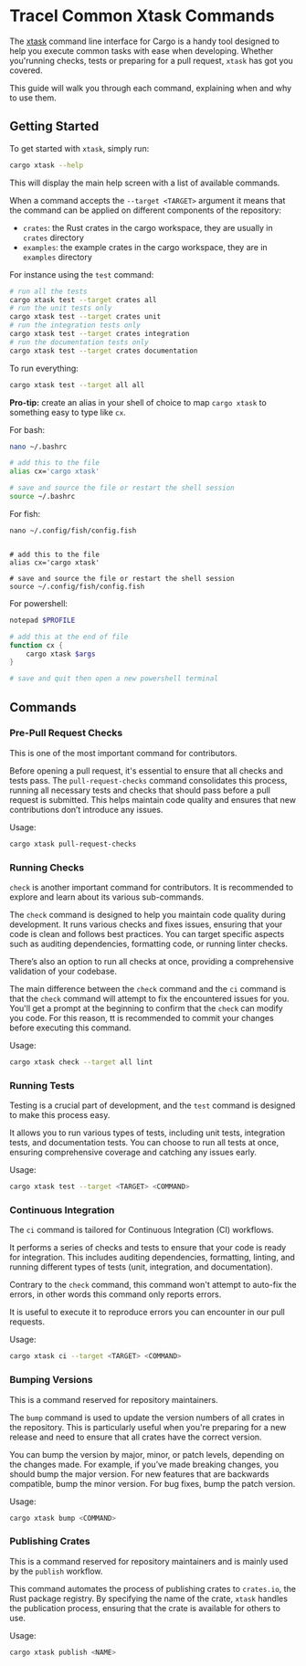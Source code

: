 # Tracel Common Xtask Commands

The [xtask][1] command line interface for Cargo is a handy tool designed to help you execute common tasks with ease when developing.
Whether you'running checks, tests or preparing for a pull request, `xtask` has got you covered.

This guide will walk you through each command, explaining when and why to use them.

## Getting Started

To get started with `xtask`, simply run:

```sh
cargo xtask --help
```

This will display the main help screen with a list of available commands.

When a command accepts the `--target <TARGET>` argument it means that the command can be applied
on different components of the repository:
- `crates`: the Rust crates in the cargo workspace, they are usually in `crates` directory
- `examples`: the example crates in the cargo workspace, they are in `examples` directory

For instance using the `test` command:

```sh
# run all the tests
cargo xtask test --target crates all
# run the unit tests only
cargo xtask test --target crates unit
# run the integration tests only
cargo xtask test --target crates integration
# run the documentation tests only
cargo xtask test --target crates documentation
```

To run everything:

```sh
cargo xtask test --target all all
```

**Pro-tip:** create an alias in your shell of choice to map `cargo xtask` to something easy to type like `cx`.

For bash:

```bash
nano ~/.bashrc

# add this to the file
alias cx='cargo xtask'

# save and source the file or restart the shell session
source ~/.bashrc
```

For fish:

```fish
nano ~/.config/fish/config.fish


# add this to the file
alias cx='cargo xtask'

# save and source the file or restart the shell session
source ~/.config/fish/config.fish
```

For powershell:

```powershell
notepad $PROFILE

# add this at the end of file
function cx {
    cargo xtask $args
}

# save and quit then open a new powershell terminal
```

## Commands

### Pre-Pull Request Checks

This is one of the most important command for contributors.

Before opening a pull request, it's essential to ensure that all checks and tests pass.
The `pull-request-checks` command consolidates this process, running all necessary tests and checks that should pass before a pull request is submitted.
This helps maintain code quality and ensures that new contributions don’t introduce any issues.

Usage:
```sh
cargo xtask pull-request-checks
```

### Running Checks

`check` is another important command for contributors. It is recommended to explore and learn about its various sub-commands.

The `check` command is designed to help you maintain code quality during development.
It runs various checks and fixes issues, ensuring that your code is clean and follows best practices.
You can target specific aspects such as auditing dependencies, formatting code, or running linter checks.

There’s also an option to run all checks at once, providing a comprehensive validation of your codebase.

The main difference between the `check` command and the `ci` command is that the `check` command will attempt to fix the encountered issues for you.
You'll get a prompt at the beginning to confirm that the `check` can modify you code. For this reason, tt is recommended to commit your changes before
executing this command.

Usage:
```sh
cargo xtask check --target all lint
```

### Running Tests

Testing is a crucial part of development, and the `test` command is designed to make this process easy.

It allows you to run various types of tests, including unit tests, integration tests, and documentation tests.
You can choose to run all tests at once, ensuring comprehensive coverage and catching any issues early.

Usage:
```sh
cargo xtask test --target <TARGET> <COMMAND>
```

### Continuous Integration

The `ci` command is tailored for Continuous Integration (CI) workflows.

It performs a series of checks and tests to ensure that your code is ready for integration.
This includes auditing dependencies, formatting, linting, and running different types of tests (unit, integration, and documentation).

Contrary to the `check` command, this command won't attempt to auto-fix the errors, in other words this command only reports errors.

It is useful to execute it to reproduce errors you can encounter in our pull requests.

Usage:
```sh
cargo xtask ci --target <TARGET> <COMMAND>
```

### Bumping Versions

This is a command reserved for repository maintainers.

The `bump` command is used to update the version numbers of all crates in the repository.
This is particularly useful when you're preparing for a new release and need to ensure that all crates have the correct version.

You can bump the version by major, minor, or patch levels, depending on the changes made.
For example, if you’ve made breaking changes, you should bump the major version.
For new features that are backwards compatible, bump the minor version.
For bug fixes, bump the patch version.

Usage:
```sh
cargo xtask bump <COMMAND>
```


### Publishing Crates

This is a command reserved for repository maintainers and is mainly used by the `publish` workflow.

This command automates the process of publishing crates to `crates.io`, the Rust package registry.
By specifying the name of the crate, `xtask` handles the publication process, ensuring that the crate is available for others to use.

Usage:
```sh
cargo xtask publish <NAME>
```

[1]: https://github.com/matklad/cargo-xtask
